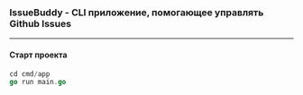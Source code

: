 ### IssueBuddy - CLI приложение, помогающее управлять Github Issues

--- 

#### Старт проекта

```go
cd cmd/app
go run main.go
```

